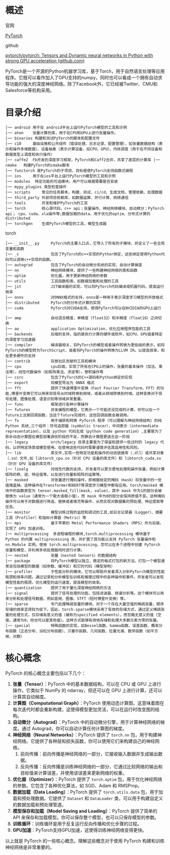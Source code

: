 # 概述

官网

[PyTorch](https://pytorch.org/)



github

[pytorch/pytorch: Tensors and Dynamic neural networks in Python with strong GPU acceleration (github.com)](https://github.com/pytorch/pytorch)



PyTorch是一个开源的Python机器学习库，基于Torch，用于自然语言处理等应用程序。它既可以看作加入了GPU支持的numpy，同时也可以看成一个拥有自动求导功能的强大的深度神经网络。除了Facebook外，它已经被Twitter、CMU和Salesforce等机构采用。

# 目录介绍

```shell
│── android 用于在 android平台上运行PyTorch模型的工具和示例
│── aten	张量计算的库，用于在CPU和GPU上进行张量操作。 
│── binaries 构建和测试PyTorch的脚本和配置文件
│── c10		基础设施和公共组件（错误处理、日志记录、配置管理），如张量数据结构（表示和操作多维数据）、设备抽象（表示计算设备，如CPU、GPU）、内核调度（用于在不同设备和数据类型上调度和执行操作）
│── caffe2	Fb开发的深度学习框架，PyTorch和Caff2合并，共享了底层的计算库 │── cmake	  构建PyTorch的cmake脚本
│── functorch 是PyTorch的子项目，目标是使PyTorch支持函数式编程
│── ios		用于在ios平台上运行PyTorch模型的工具和示例
│── modules  特定功能的可选模块，用户可以根据需要是否安装
│── mypy_plugins 类型检查插件
│── scripts		常见的任务脚本，构建、测试、ci/cd、生成文档、管理依赖、处理数据
│── third_party	外部项目依赖库，如数据运算、并行计算、网络通信
│── tools		开发和维护PyTorch的工具
│── torch		核心源代码，c++ api；张量操作、神经网络模块、自动微分；PyTorch api； cpu、cuda、xla操作等;数据加载的data、用于优化的optim、分布式计算的distributed
│── torchgen	生成PyTorch模型的工具，模型生成器
```

torch

```shell
│── __init__.py		PyTorch的主要入口点，它导入了所有的子模块，并定义了一些全局变量和函数
│── _c				包含了PyTorch的c++实现的Pythor绑定，这些绑定使得Python代码可以调用c++实现的函数。
│── autograd		包含了PyTorch的自动微分系统的实现，自动计算梯度
│── nn				神经网络模块，提供了一些构建神经网络的类和函数
│── optim			优化器，用于更新神经网络的参数
│── utils			工具函数和类，如数据加载和处理的工具
│── jit				JIT编译器的实现，可以将PyTorch代码编译成机器代码，提高运行效率
│── onnx			对ONNX格式的支持，onnx是一种用于表示深度学习模型的开放格式
│── distributed		PyTorch的分布式计算的实现
│── cuda			PyTorch对CUDA支持，使得PyTorch可以在NVIDIA的GPU上运行

│── amp				自动混合精度，单精度（float32）和半精度（float16）之间切换
│── ao				application Optimization，优化应用程序性能的工具
│── backends		后端的支持，指的是执行计算的硬件或软件，如CPU、GPU或者特定的深度学习加速器
│── compiler		编译器相关，将PyTorch的模型或者操作转换为更低级的表示，如将PyTorch的模型转为TorchScript，或者将PyTorch的操作转换为LLVM IR。以提高效率，和在更多硬件的支持
│── contrib			存放社区贡献的工具和模块
│── cpu				cpu后端，实现了所有在CPU上的操作，张量的基本操作（加法、乘法等），线性代数操作（如矩阵乘法、求逆等），卷积操作等
│── csrc			包含了PyTorch的C++源码和Python绑定的实现
│── export			将模型导出为 ONNX 格式
│── fft				提供了快速傅里叶变换（Fast Fourier Transform，FFT）的功能,傅里叶变换它可以用来将信号从时域转换到频域，或者从频域转换到时域。这种变换对于信号处理、图像处理、语音识别等领域非常重要。
│── func			框架进行各种计算操作
│── futures			并发编程的模型，它表示一个可能还没完成的计算，你可以在一个future上注册回调函数，当这个future完成时，这些回调函数会被调用。
│── fx				用于捕获和转换 PyTorch 程序（可以理解为神经网络结构）的纯 Python 系统,三个组件：符号追踪器（symbolic tracer），中间表示（intermediate representation），以及 python 代码生成（python code generation）,主要是为了弥补动态计算图在模型部署调优阶段的不足，而静态计算图更适合这一阶段
│── legacy			orch/legacy 目录主要是为了保留和提供一些过时的 legacy 代码，以供特定场景或模型使用。在使用这些代码时需要谨慎评估其适用性和风险。
│── lib				库文件,实现一些特定功能和操作的动态链接库（.dll）或共享对象（.so）文件,如 libtorch_cpu.so（针对 CPU 设备的库文件）和 libtorch_cuda.so（针对 GPU 设备的库文件）
│── linalg			对线性代数的支持, 开发者可以更方便地处理和操作张量，例如计算矩阵的秩、逆、特征值等，以及进行向量和矩阵的运算等。
│── masked			对张量进行掩码操作，即根据给定的掩码（mask）将张量中的一些值掩盖掉。这种操作在Transformer和BERT等深度学习模型中都有应用。torch/masked 模块中的函数原型为 tensor.masked_fill(mask, value)，其中 mask 中为1的部分会被替换为 value（通常为一个极大或极小值），而 mask 中为0的部分会保持原值不变。这种掩码操作可以用于对数据进行筛选、替换或者填充等操作，从而实现对数据集的预处理、特征提取等任务。
│── monitor			模型训练过程的监控和调试的工具,如日志记录器（Logger）、摘要工具（Profiler）和指标计算器（Metric）等
│── mps				基于苹果的 Metal Performance Shaders (MPS) 作为后端，实现了 GPU 加速训练。
│── multiprocessing  多进程编程的模块,torch.multiprocessing 模块基于 Python 的内置 multiprocessing 库，并扩展了其功能以支持 PyTorch 张量操作和 nn.Module 实例。使用 torch.multiprocessing，您可以在多个进程中创建 PyTorch 张量和模型，并利用多核处理器同时进行计算。
│── nested			张量（nested tensors）的数据结构
│── package			将PyTorch模型以独立、稳定的格式打包的新方法。打包一个模型通常会包括模型的数据（如参数、缓冲区）和它的代码（模型架构）
│── profiler		于性能分析的模块，它可以帮助开发者深入分析PyTorch模型的性能瓶颈和效率问题。通过记录和分析模型在训练和推理过程中的各种操作和事件，开发者可以发现模型性能的瓶颈，优化模型的运行速度，提高模型的效率。
│── quantization	提供了用于量化深度神经网络的方法
│── signal			提供了信号处理的功能，包括滤波器、频谱分析等。这个模块可以用来分析和处理信号数据，例如音频、图像、STFT（短时傅里叶变换）等。
│── sparse			专门处理稀疏张量的模块。对于一个存在大量空值的稀疏张量，顺序存储的效率显得较为低下。因此，torch.sparse模块采用了有效的存储方式，通过定义稀疏张量的处理方式，仅存储有意义的值（被称为specified elements），而忽略无意义的值（空值，通常为0，但也可以是其他值）。这种方式能够有效地存储和处理大多数元素为零的张量。
│── special			特殊函数的实现，如Bessel函数、Gamma函数、误差函数、概率分布函数（正态分布、泊松分布函数）、贝塞尔函数、几何函数、拉曼光谱、数学函数（如平方根、对数）
```



# 核心概念

PyTorch 的核心概念主要包括以下几个：

1. **张量（Tensor）**：PyTorch 中的基本数据结构，可以在 CPU 或 GPU 上进行操作。它类似于 NumPy 的 ndarray，但还可以在 GPU 上进行计算，还可以计算其自动梯度。
2. **计算图（Computational Graph）**：PyTorch 使用动态计算图，这意味着图在每次迭代时都会重新构建。这使得模型更加灵活，可以在运行时改变图的结构。
3. **自动微分（Autograd）**：PyTorch 中的自动微分引擎，用于计算神经网络的梯度。通过 Autograd，你可以自动计算任何计算图的梯度。
4. **神经网络（Neural Networks）**：PyTorch 提供了 `torch.nn` 包，用于构建神经网络。它提供了各种层和损失函数，你可以使用它们来构建自己的神经网络。
   1. 前向传播：前向传播是神经网络的一部分，它接收输入数据并生成输出数据。
   2. 反向传播：反向传播是训练神经网络的一部分，它通过比较网络的输出和目标值来计算误差，并使用该误差来更新网络的权重。
5. **优化器（Optimizer）**：PyTorch 提供了 `torch.optim` 包，用于优化神经网络的参数。它包含了各种优化算法，如 SGD、Adam 和 RMSProp。
6. **数据加载（Data Loading）**：PyTorch 提供了 `torch.utils.data` 包，用于加载和预处理数据。它提供了 `Dataset` 和 `DataLoader` 类，可以用于构建自定义的数据加载和预处理管道。
7. **模型保存和加载（Model Saving and Loading）**：PyTorch 提供了简单的 API 来保存和加载模型。你可以保存整个模型，也可以只保存模型的参数。
8. **训练循环**：训练循环是用于反复运行反向传播和优化步骤的过程。
9. **GPU加速**：PyTorch支持GPU加速，这使得训练神经网络变得更快。

以上就是 PyTorch 的一些核心概念。理解这些概念对于使用 PyTorch 构建和训练神经网络是非常重要的。





